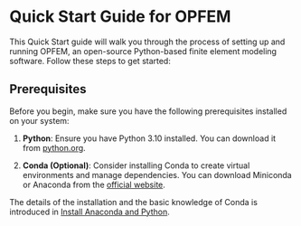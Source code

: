 # Quick Start Guide for OPFEM

This Quick Start guide will walk you through the process of setting up and running OPFEM, an open-source Python-based finite element modeling software. Follow these steps to get started:

## Prerequisites

Before you begin, make sure you have the following prerequisites installed on your system:

1. **Python**: Ensure you have Python 3.10 installed. You can download it from [python.org](https://www.python.org/downloads/).

2. **Conda (Optional)**: Consider installing Conda to create virtual environments and manage dependencies. You can download Miniconda or Anaconda from the [official website](https://docs.conda.io/en/latest/miniconda.html).

The details of the installation and the basic knowledge of Conda is introduced in [Install Anaconda and Python](/docs/quick_start/install_anaconda_and_python.md).
